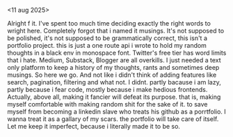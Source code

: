 <11 aug 2025>

Alright f it. I've spent too much time deciding exactly the right words to wright here. Completely forgot that i named it musings. It's not supposed to be polished, it's not supposed to be grammatically correct, this isn't a portfolio project. this is just a one route api i wrote to hold my random thoughts in a black env in monospace font. Twitter's free tier has word limits that i hate. Medium, Substack, Blogger are all overkills. I just needed a text only platform to keep a history of my thoughts, rants and sometimes deep musings. So here we go. And not like i didn't think of adding features like search, pagination, filtering and what not. I didnt. partly bacause i am lazy, partly because i fear code, mostly because i make hedious frontends. Actually, above all, making it fancier will defeat its purpose. that is, making myself comfortable with making random shit for the sake of it. to save myself from becoming a linkedin slave who treats his github as a porrtfolio. I wanna treat it as a gallary of my scars. the portfolio will take care of itself. Let me keep it imperfect, because i literally made it to be so.


